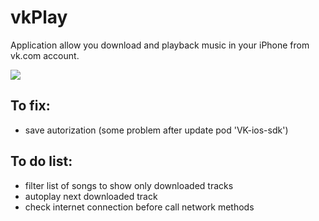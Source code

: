 # vkPlay

Application allow you download and playback music in your iPhone from vk.com account.

![](http://artmisha.ru/screen.png)

## To fix:
- save autorization (some problem after update pod 'VK-ios-sdk')

## To do list:
- filter list of songs to show only downloaded tracks
- autoplay next downloaded track
- check internet connection before call network methods
